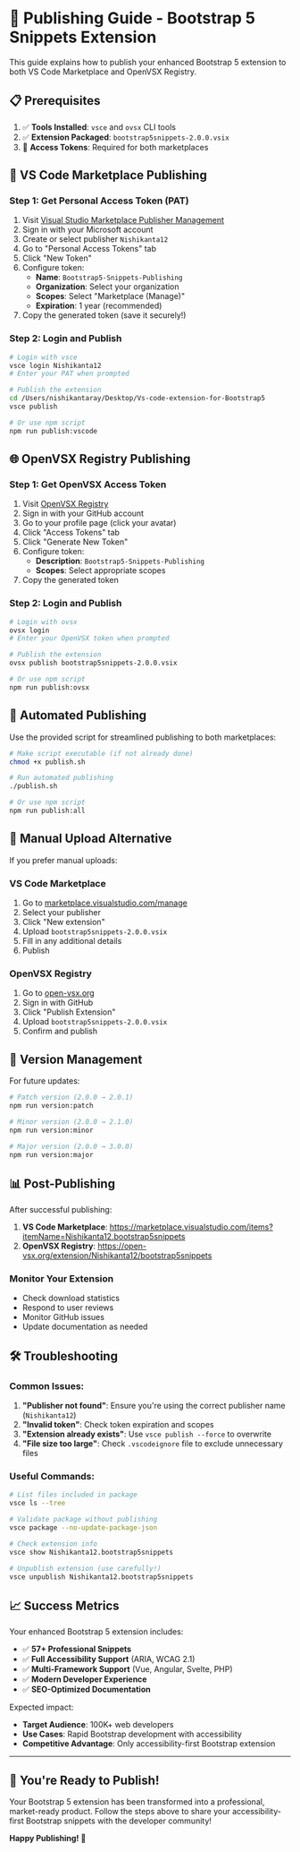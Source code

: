 # 🚀 Publishing Guide - Bootstrap 5 Snippets Extension

This guide explains how to publish your enhanced Bootstrap 5 extension to both VS Code Marketplace and OpenVSX Registry.

## 📋 Prerequisites

1. ✅ **Tools Installed**: `vsce` and `ovsx` CLI tools
2. ✅ **Extension Packaged**: `bootstrap5snippets-2.0.0.vsix`
3. 🔑 **Access Tokens**: Required for both marketplaces

## 🏪 VS Code Marketplace Publishing

### Step 1: Get Personal Access Token (PAT)

1. Visit [Visual Studio Marketplace Publisher Management](https://marketplace.visualstudio.com/manage)
2. Sign in with your Microsoft account
3. Create or select publisher `Nishikanta12`
4. Go to "Personal Access Tokens" tab
5. Click "New Token"
6. Configure token:
   - **Name**: `Bootstrap5-Snippets-Publishing`
   - **Organization**: Select your organization
   - **Scopes**: Select "Marketplace (Manage)"
   - **Expiration**: 1 year (recommended)
7. Copy the generated token (save it securely!)

### Step 2: Login and Publish

```bash
# Login with vsce
vsce login Nishikanta12
# Enter your PAT when prompted

# Publish the extension
cd /Users/nishikantaray/Desktop/Vs-code-extension-for-Bootstrap5
vsce publish

# Or use npm script
npm run publish:vscode
```

## 🌐 OpenVSX Registry Publishing

### Step 1: Get OpenVSX Access Token

1. Visit [OpenVSX Registry](https://open-vsx.org/)
2. Sign in with your GitHub account
3. Go to your profile page (click your avatar)
4. Click "Access Tokens" tab
5. Click "Generate New Token"
6. Configure token:
   - **Description**: `Bootstrap5-Snippets-Publishing`
   - **Scopes**: Select appropriate scopes
7. Copy the generated token

### Step 2: Login and Publish

```bash
# Login with ovsx
ovsx login
# Enter your OpenVSX token when prompted

# Publish the extension
ovsx publish bootstrap5snippets-2.0.0.vsix

# Or use npm script
npm run publish:ovsx
```

## 🔄 Automated Publishing

Use the provided script for streamlined publishing to both marketplaces:

```bash
# Make script executable (if not already done)
chmod +x publish.sh

# Run automated publishing
./publish.sh

# Or use npm script
npm run publish:all
```

## 📱 Manual Upload Alternative

If you prefer manual uploads:

### VS Code Marketplace
1. Go to [marketplace.visualstudio.com/manage](https://marketplace.visualstudio.com/manage)
2. Select your publisher
3. Click "New extension"
4. Upload `bootstrap5snippets-2.0.0.vsix`
5. Fill in any additional details
6. Publish

### OpenVSX Registry
1. Go to [open-vsx.org](https://open-vsx.org/)
2. Sign in with GitHub
3. Click "Publish Extension"
4. Upload `bootstrap5snippets-2.0.0.vsix`
5. Confirm and publish

## 🔧 Version Management

For future updates:

```bash
# Patch version (2.0.0 → 2.0.1)
npm run version:patch

# Minor version (2.0.0 → 2.1.0)
npm run version:minor

# Major version (2.0.0 → 3.0.0)
npm run version:major
```

## 📊 Post-Publishing

After successful publishing:

1. **VS Code Marketplace**: https://marketplace.visualstudio.com/items?itemName=Nishikanta12.bootstrap5snippets
2. **OpenVSX Registry**: https://open-vsx.org/extension/Nishikanta12/bootstrap5snippets

### Monitor Your Extension

- Check download statistics
- Respond to user reviews
- Monitor GitHub issues
- Update documentation as needed

## 🛠️ Troubleshooting

### Common Issues:

1. **"Publisher not found"**: Ensure you're using the correct publisher name (`Nishikanta12`)
2. **"Invalid token"**: Check token expiration and scopes
3. **"Extension already exists"**: Use `vsce publish --force` to overwrite
4. **"File size too large"**: Check `.vscodeignore` file to exclude unnecessary files

### Useful Commands:

```bash
# List files included in package
vsce ls --tree

# Validate package without publishing
vsce package --no-update-package-json

# Check extension info
vsce show Nishikanta12.bootstrap5snippets

# Unpublish extension (use carefully!)
vsce unpublish Nishikanta12.bootstrap5snippets
```

## 📈 Success Metrics

Your enhanced Bootstrap 5 extension includes:

- ✅ **57+ Professional Snippets**
- ✅ **Full Accessibility Support** (ARIA, WCAG 2.1)
- ✅ **Multi-Framework Support** (Vue, Angular, Svelte, PHP)
- ✅ **Modern Developer Experience**
- ✅ **SEO-Optimized Documentation**

Expected impact:
- **Target Audience**: 100K+ web developers
- **Use Cases**: Rapid Bootstrap development with accessibility
- **Competitive Advantage**: Only accessibility-first Bootstrap extension

---

## 🎉 You're Ready to Publish!

Your Bootstrap 5 extension has been transformed into a professional, market-ready product. Follow the steps above to share your accessibility-first Bootstrap snippets with the developer community!

**Happy Publishing! 🚀**